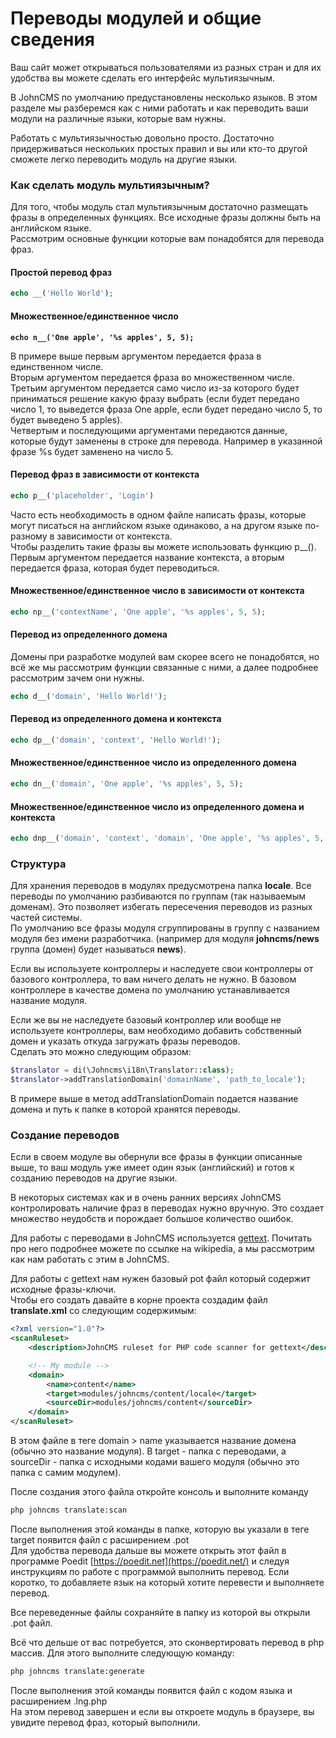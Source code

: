 # Переводы модулей и общие сведения

Ваш сайт может открываться пользователями из разных стран и для их удобства вы можете сделать его интерфейс мультиязычным.

В JohnCMS по умолчанию предустановлены несколько языков. В этом разделе мы разберемся как с ними работать и как переводить ваши модули на различные языки, которые вам нужны.

Работать с мультиязычностью довольно просто. Достаточно придерживаться нескольких простых правил и вы или кто-то другой сможете легко переводить модуль на другие языки.

### Как сделать модуль мультиязычным?

Для того, чтобы модуль стал мультиязычным достаточно размещать фразы в определенных функциях. Все исходные фразы должны быть на английском языке.\
Рассмотрим основные функции которые вам понадобятся для перевода фраз.

#### Простой перевод фраз

```php
echo __('Hello World');
```

#### Множественное/единственное число

<pre class="language-php"><code class="lang-php"><strong>echo n__('One apple', '%s apples', 5, 5);
</strong></code></pre>

В примере выше первым аргументом передается фраза в единственном числе. \
Вторым аргументом передается фраза во множественном числе. \
Третьим аргументом передается само число из-за которого будет приниматься решение какую фразу выбрать (если будет передано число 1, то выведется фраза One apple, если будет передано число 5, то будет выведено 5 apples).\
Четвертым и последующими аргументами передаются данные, которые будут заменены в строке для перевода. Например в указанной фразе %s будет заменено на число 5.

#### Перевод фраз в зависимости от контекста

```php
echo p__('placeholder', 'Login')
```

Часто есть необходимость в одном файле написать фразы, которые могут писаться на английском языке одинаково, а на другом языке по-разному в зависимости от контекста.\
Чтобы разделить такие фразы вы можете использовать функцию p\_\_(). Первым аргументом передается название контекста, а вторым передается фраза, которая будет переводиться.

#### Множественное/единственное число в зависимости от контекста

```php
echo np__('contextName', 'One apple', '%s apples', 5, 5);
```

#### Перевод из определенного домена

Домены при разработке модулей вам скорее всего не понадобятся, но всё же мы рассмотрим функции связанные с ними, а далее подробнее рассмотрим зачем они нужны.

```php
echo d__('domain', 'Hello World!');
```

#### Перевод из определенного домена и контекста

```php
echo dp__('domain', 'context', 'Hello World!');
```

#### Множественное/единственное число из определенного домена

```php
echo dn__('domain', 'One apple', '%s apples', 5, 5);
```

#### Множественное/единственное число из определенного домена и контекста

```php
echo dnp__('domain', 'context', 'domain', 'One apple', '%s apples', 5, 5);
```

### Структура

Для хранения переводов в модулях предусмотрена папка **locale**. Все переводы по умолчанию разбиваются по группам (так называемым доменам). Это позволяет избегать пересечения переводов из разных частей системы.\
По умолчанию все фразы модуля сгруппированы в группу с названием модуля без имени разработчика. (например для модуля **johncms/news** группа (домен) будет называться **news**).

Если вы используете контроллеры и наследуете свои контроллеры от базового контроллера, то вам ничего делать не нужно. В базовом контроллере в качестве домена по умолчанию устанавливается название модуля.

Если же вы не наследуете базовый контроллер или вообще не используете контроллеры, вам необходимо добавить собственный домен и указать откуда загружать фразы переводов.\
Сделать это можно следующим образом:

```php
$translator = di(\Johncms\i18n\Translator::class);
$translator->addTranslationDomain('domainName', 'path_to_locale');
```

В примере выше в метод addTranslationDomain подается название домена и путь к папке в которой хранятся переводы.

### Создание переводов

Если в своем модуле вы обернули все фразы в функции описанные выше, то ваш модуль уже имеет один язык (английский) и готов к созданию переводов на другие языки.

В некоторых системах как и в очень ранних версиях JohnCMS контролировать наличие фраз в переводах нужно вручную. Это создает множество неудобств и порождает большое количество ошибок.

Для работы с переводами в JohnCMS используется [gettext](https://ru.wikipedia.org/wiki/Gettext). Почитать про него подробнее можете по ссылке на wikipedia, а мы рассмотрим как нам работать с этим в JohnCMS.

Для работы с gettext нам нужен базовый pot файл который содержит исходные фразы-ключи.\
Чтобы его создать давайте в корне проекта создадим файл **translate.xml** со следующим содержимым:

```xml
<?xml version="1.0"?>
<scanRuleset>
    <description>JohnCMS ruleset for PHP code scanner for gettext</description>

    <!-- My module -->
    <domain>
        <name>content</name>
        <target>modules/johncms/content/locale</target>
        <sourceDir>modules/johncms/content</sourceDir>
    </domain>
</scanRuleset>
```

В этом файле в теге domain > name указывается название домена (обычно это название модуля). В target - папка с переводами, а sourceDir - папка с исходными кодами вашего модуля (обычно это папка с самим модулем).

После создания этого файла откройте консоль и выполните команду

```bash
php johncms translate:scan
```

После выполнения этой команды в папке, которую вы указали в теге target появится файл с расширением .pot\
Для удобства перевода дальше вы можете открыть этот файл в программе Poedit [https://poedit.net](https://poedit.net/) и следуя инструкциям по работе с программой выполнить перевод. Если коротко, то добавляете язык на который хотите перевести и выполняете перевод.&#x20;

Все переведенные файлы сохраняйте в папку из которой вы открыли .pot файл.

Всё что дельше от вас потребуется, это сконвертировать перевод в php массив. Для этого выполните следующую команду:

```bash
php johncms translate:generate
```

После выполнения этой команды появится файл с кодом языка и расширением .lng.php\
На этом перевод завершен и если вы откроете модуль в браузере, вы увидите перевод фраз, который выполнили.
